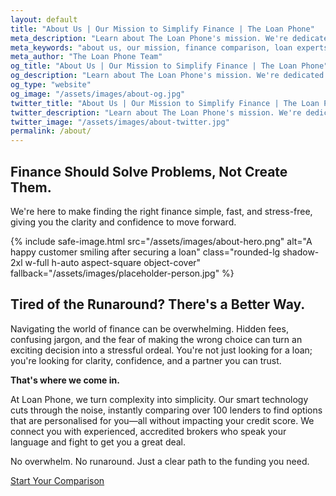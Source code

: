```yaml
---
layout: default
title: "About Us | Our Mission to Simplify Finance | The Loan Phone"
meta_description: "Learn about The Loan Phone's mission. We're dedicated to making loan comparisons simple, transparent, and stress-free for all Australians."
meta_keywords: "about us, our mission, finance comparison, loan experts, australian loans"
meta_author: "The Loan Phone Team"
og_title: "About Us | Our Mission to Simplify Finance | The Loan Phone"
og_description: "Learn about The Loan Phone's mission. We're dedicated to making loan comparisons simple, transparent, and stress-free for all Australians."
og_type: "website"
og_image: "/assets/images/about-og.jpg"
twitter_title: "About Us | Our Mission to Simplify Finance | The Loan Phone"
twitter_description: "Learn about The Loan Phone's mission. We're dedicated to making loan comparisons simple, transparent, and stress-free for all Australians."
twitter_image: "/assets/images/about-twitter.jpg"
permalink: /about/
---
```


<!-- Hero Section -->
<section class="bg-[var(--bg-accent)] transition-colors duration-300">
    <div class="container mx-auto px-6 py-16 text-center animate-on-scroll">
        <h1 class="text-5xl font-extrabold text-[var(--text-primary)] mb-4">Finance Should <span class="brand-red">Solve</span> Problems, Not Create Them.</h1>
        <p class="text-xl text-[var(--text-secondary)] max-w-3xl mx-auto">We're here to make finding the right finance simple, fast, and stress-free, giving you the clarity and confidence to move forward.</p>
    </div>
</section>

<!-- Main Content Section -->
<section class="py-20 bg-[var(--bg-primary)] transition-colors duration-300">
    <div class="container mx-auto px-6 grid md:grid-cols-2 gap-12 items-center">
        <!-- Left Column: Image -->
        <div class="animate-on-scroll delay-1">
            {% include safe-image.html 
              src="/assets/images/about-hero.png" 
              alt="A happy customer smiling after securing a loan" 
              class="rounded-lg shadow-2xl w-full h-auto aspect-square object-cover"
              fallback="/assets/images/placeholder-person.jpg" %}
        </div>
        <!-- Right Column: Text -->
        <div class="animate-on-scroll">
            <h2 class="text-3xl font-bold text-[var(--text-primary)] mb-6">Tired of the Runaround? <span class="brand-red">There's a Better Way.</span></h2>
            <div class="space-y-4 text-lg text-[var(--text-secondary)]">
                <p>Navigating the world of finance can be overwhelming. Hidden fees, confusing jargon, and the fear of making the wrong choice can turn an exciting decision into a stressful ordeal. You're not just looking for a loan; you're looking for clarity, confidence, and a partner you can trust.</p>
                <p><strong>That's where we come in.</strong></p>
                <p>At Loan Phone, we turn complexity into simplicity. Our smart technology cuts through the noise, instantly comparing over 100 lenders to find options that are personalised for you—all without impacting your credit score. We connect you with experienced, accredited brokers who speak your language and fight to get you a great deal.</p>
                <p>No overwhelm. No runaround. Just a clear path to the funding you need.</p>
            </div>
             <a href="{{ site.baseurl }}/#loan-selector" class="mt-8 inline-block bg-brand-red text-white font-bold text-lg px-8 py-4 rounded-lg shadow-xl hover:bg-brand-red-dark transition-transform duration-300 transform hover:scale-105">
                Start Your Comparison
            </a>
        </div>
    </div>
</section>
